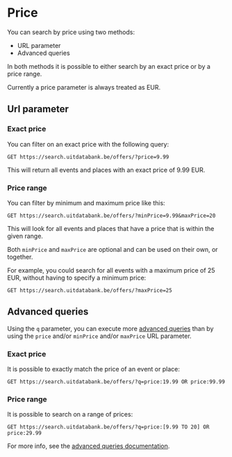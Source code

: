 # Price

You can search by price using two methods:

* URL parameter
* Advanced queries

In both methods it is possible to either search by an exact price or by a price range.

Currently a price parameter is always treated as EUR.

## Url parameter

### Exact price

You can filter on an exact price with the following query:

```
GET https://search.uitdatabank.be/offers/?price=9.99
```

This will return all events and places with an exact price of 9.99 EUR.

### Price range

You can filter by minimum and maximum price like this:

```
GET https://search.uitdatabank.be/offers/?minPrice=9.99&maxPrice=20
```

This will look for all events and places that have a price that is within the given range.

Both `minPrice` and `maxPrice` are optional and can be used on their own, or together.

For example, you could search for all events with a maximum price of 25 EUR, without having to specify a minimum price:

```
GET https://search.uitdatabank.be/offers/?maxPrice=25
```

## Advanced queries

Using the `q` parameter, you can execute more [advanced queries](/reference/advanced-queries.md) than by using the `price` and/or `minPrice` and/or `maxPrice` URL parameter.

### Exact price

It is possible to exactly match the price of an event or place:

```
GET https://search.uitdatabank.be/offers/?q=price:19.99 OR price:99.99
```

### Price range

It is possible to search on a range of prices:

```
GET https://search.uitdatabank.be/offers/?q=price:[9.99 TO 20] OR price:29.99
```

For more info, see the [advanced queries documentation](/reference/advanced-queries.md).